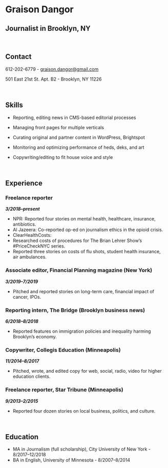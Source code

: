 # Graison Dangor

## Journalist in Brooklyn, NY

&nbsp;

## Contact 

612-202-6779 - graison.dangor@gmail.com 

501 East 21st St. Apt. B2 - Brooklyn, NY 11226

&nbsp;

## Skills

- Reporting, editing news in CMS-based editorial processes
- Managing front pages for multiple verticals
- Curating original and partner content in WordPress, Brightspot
- Monitoring and optimizing performance of heds, deks, and art
- Copywriting/editing to fit house voice and style
  
  &nbsp;

## Experience

### Freelance reporter

**_3/2018–present_**

- NPR: Reported four stories on mental health, healthcare, insurance, antibiotics.
- Al Jazeera: Co-reported op-ed on journalism ethics in the opioid crisis.
- ClearHealthCosts:
- Researched costs of procedures for The Brian Lehrer Show’s #PriceCheckNYC series.
- Reported three stories on costs of flu shots, student health insurance, air ambulances.

### Associate editor, Financial Planning magazine (New York)

**_3/2019–7/2019_**

- Pitched and reported stories on long-term care, financial impact of cancer, IPOs.

### Reporting intern, The Bridge (Brooklyn business news)

**_6/2018–8/2018_**

- Reported features on immigration policies and inequality harming Brooklyn’s economy.

### Copywriter, Collegis Education (Minneapolis)

**_11/2014–8/2017_**

- Pitched, wrote, and edited  copy for web, social, radio, video for higher education clients.

### Freelance reporter, Star Tribune (Minneapolis)

**_9/2013–2/2015_**

- Reported four dozen stories on local business, politics, and culture.

&nbsp;

## Education

- MA in Journalism (full scholarship), City University of New York - 8/2017–12/2018
- BA in English, University of Minnesota - 8/2007–8/2014
